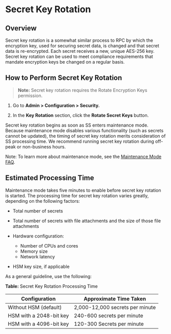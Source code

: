 [title]: # (Secret Key Rotation)
[tags]: # (secret key rotation)
[priority]: # (1000)

# Secret Key Rotation

## Overview

Secret key rotation is a somewhat similar process to RPC by which the encryption key, used for securing secret data, is changed and that secret data is re-encrypted. Each secret receives a new, unique AES-256 key.  Secret key rotation can be used to meet compliance requirements that mandate encryption keys be changed on a regular basis.

## How to Perform Secret Key Rotation

> **Note:** Secret key rotation requires the Rotate Encryption Keys permission.

1. Go to **Admin \> Configuration \> Security.**

1. In the **Key Rotation** section, click the **Rotate Secret Keys** button.

Secret key rotation begins as soon as SS enters maintenance mode. Because maintenance mode disables various functionality (such as secrets cannot be updated), the timing of secret key rotation merits consideration of SS processing time.  We recommend running secret key rotation during off-peak or non-business hours.

Note: To learn more about maintenance mode, see the [Maintenance Mode FAQ](../../../admin/maintenance-mode/index.md).

## Estimated Processing Time

Maintenance mode takes five minutes to enable before secret key rotation is started. The processing time for secret key rotation varies greatly, depending on the following factors:

- Total number of secrets

- Total number of secrets with file attachments and the size of those file attachments

- Hardware configuration:
  - Number of CPUs and cores
  - Memory size
  - Network latency
- HSM key size, if applicable

As a general guideline, use the following:

**Table:** Secret Key Rotation Processing Time

| Configuration           | Approximate Time Taken          |
| ----------------------- | ------------------------------- |
| Without HSM (default)   | 2,000-12,000 secrets per minute |
| HSM with a 2048-bit key | 240-600 secrets per minute      |
| HSM with a 4096-bit key | 120-300 Secrets per minute      |

 